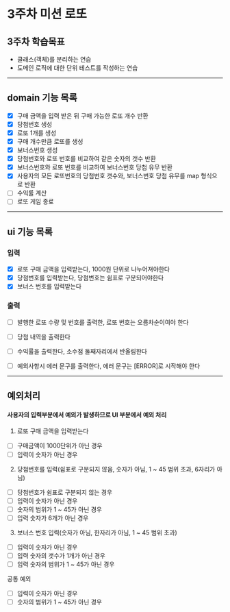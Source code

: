 # 3주차 미션 로또   
## 3주차 학습목표
 - 클래스(객체)를 분리하는 연습 
 - 도메인 로직에 대한 단위 테스트를 작성하는 연습

---
## domain 기능 목록
 - [x] 구매 금액을 입력 받은 뒤 구매 가능한 로또 개수 반환
 - [x] 당첨번호 생성
 - [x] 로또 1개를 생성
 - [x] 구매 개수만큼 로또를 생성
 - [x] 보너스번호 생성
 - [x] 당첨번호와 로또 번호를 비교하여 같은 숫자의 갯수 반환
 - [x] 보너스번호와 로또 번호를 비교하여 보너스번호 당첨 유무 반환
 - [x] 사용자의 모든 로또번호의 당첨번호 갯수와, 보너스번호 당첨 유무를 map 형식으로 반환
 - [ ] 수익률 계산
 - [ ] 로또 게임 종료

---

## ui 기능 목록

### 입력
- [x] 로또 구매 금액을 입력받는다, 1000원 단위로 나누어져야한다
- [x] 당첨번호를 입력받는다, 당첨번호는 쉼표로 구분되어야한다
- [x] 보너스 번호를 입력받는다

### 출력
- [ ] 발행한 로또 수량 및 번호를 출력한, 로또 번호는 오름차순이여야 한다
- [ ] 당첨 내역을 출력한다
- [ ] 수익률을 출력한다, 소수점 둘째자리에서 반올림한다
- [ ] 예외사항시 에러 문구를 출력한다, 에러 문구는 [ERROR]로 시작해야 한다


---
## 예외처리
#### 사용자의 입력부분에서 예외가 발생하므로 UI 부분에서 예외 처리
1. 로또 구매 금액을 입력받는다   
 - [ ] 구매금액이 1000단위가 아닌 경우
 - [ ] 입력이 숫자가 아닌 경우

2. 당첨번호를 입력(쉼표로 구분되지 않음, 숫자가 아님, 1 ~ 45 범위 초과, 6자리가 아님)
 - [ ] 당첨번호가 쉼표로 구분되지 않는 경우
 - [ ] 입력이 숫자가 아닌 경우
 - [ ] 숫자의 범위가 1 ~ 45가 아닌 경우
 - [ ] 입력 숫자가 6개가 아닌 경우

3. 보너스 번호 입력(숫자가 아님, 한자리가 아님, 1 ~ 45 범위 초과)
 - [ ] 입력이 숫자가 아닌 경우
 - [ ] 입력 숫자의 갯수가 1개가 아닌 경우
 - [ ] 입력 숫자의 범위가 1 ~ 45가 아닌 경우

공통 예외
 - [ ] 입력이 숫자가 아닌 경우
 - [ ] 숫자의 범위가 1 ~ 45가 아닌 경우